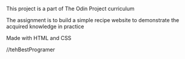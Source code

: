 This project is a part of The Odin Project curriculum

The assignment is to build a simple recipe website to demonstrate the acquired knowledge in practice

Made with HTML and CSS

//tehBestProgramer
